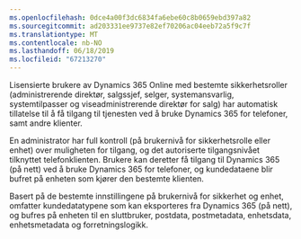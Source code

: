 ```yaml
---
ms.openlocfilehash: 0dce4a00f3dc6834fa6ebe60c8b0659ebd397a82
ms.sourcegitcommit: ad203331ee9737e82ef70206ac04eeb72a5f9c7f
ms.translationtype: MT
ms.contentlocale: nb-NO
ms.lasthandoff: 06/18/2019
ms.locfileid: "67213270"
---
```

Lisensierte brukere av Dynamics 365 Online med bestemte sikkerhetsroller (administrerende direktør, salgssjef, selger, systemansvarlig, systemtilpasser og viseadministrerende direktør for salg) har automatisk tillatelse til å få tilgang til tjenesten ved å bruke Dynamics 365 for telefoner, samt andre klienter.  
  
 En administrator har full kontroll (på brukernivå for sikkerhetsrolle eller enhet) over muligheten for tilgang, og det autoriserte tilgangsnivået tilknyttet telefonklienten. Brukere kan deretter få tilgang til Dynamics 365 (på nett) ved å bruke Dynamics 365 for telefoner, og kundedataene blir bufret på enheten som kjører den bestemte klienten.  
  
 Basert på de bestemte innstillingene på brukernivå for sikkerhet og enhet, omfatter kundedatatypene som kan eksporteres fra Dynamics 365 (på nett), og bufres på enheten til en sluttbruker, postdata, postmetadata, enhetsdata, enhetsmetadata og forretningslogikk.